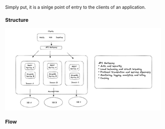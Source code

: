 
Simply put, it is a sinlge point of entry to the clients of an application.

### Structure
![api gateway](images/api-gateway-1.png)

### Flow
